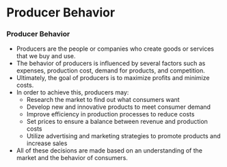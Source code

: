# Producer Behavior

### Producer Behavior

* Producers are the people or companies who create goods or services that we buy and use.
* The behavior of producers is influenced by several factors such as expenses, production cost, demand for products, and competition.
* Ultimately, the goal of producers is to maximize profits and minimize costs.
* In order to achieve this, producers may:
  * Research the market to find out what consumers want
  * Develop new and innovative products to meet consumer demand
  * Improve efficiency in production processes to reduce costs
  * Set prices to ensure a balance between revenue and production costs
  * Utilize advertising and marketing strategies to promote products and increase sales
* All of these decisions are made based on an understanding of the market and the behavior of consumers.
